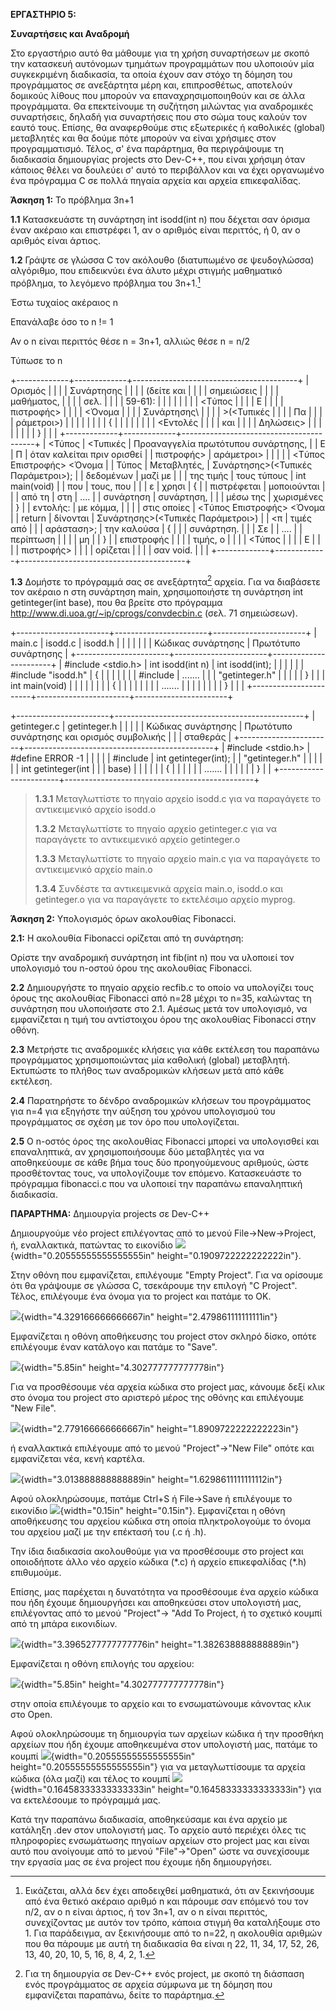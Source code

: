 **ΕΡΓΑΣΤΗΡΙΟ 5:**

**Συναρτήσεις και Αναδρομή**

Στο εργαστήριο αυτό θα μάθουμε για τη χρήση συναρτήσεων με σκοπό την
κατασκευή αυτόνομων τμημάτων προγραμμάτων που υλοποιούν μία συγκεκριμένη
διαδικασία, τα οποία έχουν σαν στόχο τη δόμηση του προγράμματος σε
ανεξάρτητα μέρη και, επιπροσθέτως, αποτελούν δομικούς λίθους που μπορούν
να επαναχρησιμοποιηθούν και σε άλλα προγράμματα. Θα επεκτείνουμε τη
συζήτηση μιλώντας για αναδρομικές συναρτήσεις, δηλαδή για συναρτήσεις
που στο σώμα τους καλούν τον εαυτό τους. Επίσης, θα αναφερθούμε στις
εξωτερικές ή καθολικές (global) μεταβλητές και θα δούμε πότε μπορούν να
είναι χρήσιμες στον προγραμματισμό. Τέλος, σ' ένα παράρτημα, θα
περιγράψουμε τη διαδικασία δημιουργίας projects στο Dev-C++, που είναι
χρήσιμη όταν κάποιος θέλει να δουλεύει σ' αυτό το περιβάλλον και να έχει
οργανωμένο ένα πρόγραμμα C σε πολλά πηγαία αρχεία και αρχεία
επικεφαλίδας.

**Άσκηση 1:** Το πρόβλημα 3n+1

**1.1** Κατασκευάστε τη συνάρτηση int isodd(int n) που δέχεται σαν
όρισμα έναν ακέραιο και επιστρέφει 1, αν ο αριθμός είναι περιττός, ή 0,
αν ο αριθμός είναι άρτιος.

**1.2** Γράψτε σε γλώσσα C τον ακόλουθο (διατυπωμένο σε ψευδογλώσσα)
αλγόριθμο, που επιδεικνύει ένα άλυτο μέχρι στιγμής μαθηματικό πρόβλημα,
το λεγόμενο πρόβλημα του 3n+1.[^1]

Έστω τυχαίος ακέραιος n

Επανάλαβε όσο το n != 1

Αν ο n είναι περιττός θέσε n = 3n+1, αλλιώς θέσε n = n/2

Τύπωσε το n

+-------------+-------------+-----------------------------------------+
| Ορισμός     |             |                                         |
| Συνάρτησης  |             |                                         |
| (δείτε και  |             |                                         |
| σημειώσεις  |             |                                         |
| μαθήματος,  |             |                                         |
| σελ.        |             |                                         |
| 59-61):     |             |                                         |
|             |             |                                         |
| \<Tύπος     |             |                                         |
| Ε           |             |                                         |
| πιστροφής\> |             |                                         |
| \<Όνομα     |             |                                         |
| Συνάρτησης\ |             |                                         |
| >(\<Τυπικές |             |                                         |
| Πα          |             |                                         |
| ράμετροι\>) |             |                                         |
|             |             |                                         |
| {           |             |                                         |
|             |             |                                         |
| \<Εντολές   |             |                                         |
| και         |             |                                         |
| Δηλώσεις\>  |             |                                         |
|             |             |                                         |
| }           |             |                                         |
+-------------+-------------+-----------------------------------------+
| \<Τύπος     | \<Τυπικές   | Προαναγγελία πρωτότυπου συνάρτησης,     |
| Ε           | Π           | όταν καλείται πριν ορισθεί              |
| πιστροφής\> | αράμετροι\> |                                         |
|             |             | \<Tύπος Επιστροφής\> \<Όνομα            |
| Τύπος       | Μεταβλητές, | Συνάρτησης\>(\<Τυπικές Παράμετροι\>);   |
| δεδομένων   | μαζί με     |                                         |
| της τιμής   | τους τύπους | int main(void)                          |
| που         | τους, που   |                                         |
| ε           | χρησι       | {                                       |
| πιστρέφεται | μοποιούνται |                                         |
| από τη      | στη         | \....                                   |
| συνάρτηση   | συνάρτηση,  |                                         |
| μέσω της    | χωρισμένες  | }                                       |
| εντολής:    | με κόμμα,   |                                         |
|             | στις οποίες | \<Tύπος Επιστροφής\> \<Όνομα            |
| return      | δίνονται    | Συνάρτησης\>(\<Τυπικές Παράμετροι\>)    |
| \<π         | τιμές από   |                                         |
| αράσταση\>; | την καλούσα | {                                       |
|             | συνάρτηση.  |                                         |
| Σε          |             | \....                                   |
| περίπτωση   |             |                                         |
| μη          |             | }                                       |
| επιστροφής  |             |                                         |
| τιμής, ο    |             |                                         |
| \<Τύπος     |             |                                         |
| Ε           |             |                                         |
| πιστροφής\> |             |                                         |
| ορίζεται    |             |                                         |
| σαν void.   |             |                                         |
+-------------+-------------+-----------------------------------------+

**1.3** Δομήστε το πρόγραμμά σας σε ανεξάρτητα[^2] αρχεία. Για να
διαβάσετε τον ακέραιο n στη συνάρτηση main, χρησιμοποιήστε τη συνάρτηση
int getinteger(int base), που θα βρείτε στο πρόγραμμα
<http://www.di.uoa.gr/~ip/cprogs/convdecbin.c> (σελ. 71 σημειώσεων).

+-----------------------+-----------------------+-----------------------+
| main.c                | isodd.c               | isodd.h               |
|                       |                       |                       |
|                       | Κώδικας συνάρτησης    | Πρωτότυπο συνάρτησης  |
+-----------------------+-----------------------+-----------------------+
| #include \<stdio.h\>  | int isodd(int n)      | int isodd(int);       |
|                       |                       |                       |
| #include "isodd.h"    | {                     |                       |
|                       |                       |                       |
| #include              | \...\....             |                       |
| "getinteger.h"        |                       |                       |
|                       | }                     |                       |
| int main(void)        |                       |                       |
|                       |                       |                       |
| {                     |                       |                       |
|                       |                       |                       |
| \...\....             |                       |                       |
|                       |                       |                       |
| }                     |                       |                       |
+-----------------------+-----------------------+-----------------------+

+-----------------------+-----------------------------------------------+
| getinteger.c          | getinteger.h                                  |
|                       |                                               |
| Κώδικας συνάρτησης    | Πρωτότυπο συνάρτησης και ορισμός συμβολικής   |
|                       | σταθεράς                                      |
+-----------------------+-----------------------------------------------+
| #include \<stdio.h\>  | #define ERROR -1                              |
|                       |                                               |
| #include              | int getinteger(int);                          |
| \"getinteger.h\"      |                                               |
|                       |                                               |
| int getinteger(int    |                                               |
| base)                 |                                               |
|                       |                                               |
| {                     |                                               |
|                       |                                               |
| \...\....             |                                               |
|                       |                                               |
| }                     |                                               |
+-----------------------+-----------------------------------------------+

> **1.3.1** Μεταγλωττίστε το πηγαίο αρχείο isodd.c για να παραγάγετε το
> αντικειμενικό αρχείο isodd.o
>
> **1.3.2** Μεταγλωττίστε το πηγαίο αρχείο getinteger.c για να
> παραγάγετε το αντικειμενικό αρχείο getinteger.o
>
> **1.3.3** Μεταγλωττίστε το πηγαίο αρχείο main.c για να παραγάγετε το
> αντικειμενικό αρχείο main.o
>
> **1.3.4** Συνδέστε τα αντικειμενικά αρχεία main.o, isodd.o και
> getinteger.o για να παραγάγετε το εκτελέσιμο αρχείο myprog.

**Άσκηση 2:** Υπολογισμός όρων ακολουθίας Fibonacci.

**2.1:** Η ακολουθία Fibonacci ορίζεται από τη συνάρτηση:

Ορίστε την αναδρομική συνάρτηση int fib(int n) που να υλοποιεί τον
υπολογισμό του n-οστού όρου της ακολουθίας Fibonacci.

**2.2** Δημιουργήστε το πηγαίο αρχείο recfib.c το οποίο να υπολογίζει
τους όρους της ακολουθίας Fibonacci από n=28 μέχρι το n=35, καλώντας τη
συνάρτηση που υλοποιήσατε στο 2.1. Αμέσως μετά τον υπολογισμό, να
εμφανίζεται η τιμή του αντίστοιχου όρου της ακολουθίας Fibonacci στην
οθόνη.

**2.3** Μετρήστε τις αναδρομικές κλήσεις για κάθε εκτέλεση του παραπάνω
προγράμματος χρησιμοποιώντας μία καθολική (global) μεταβλητή. Εκτυπώστε
το πλήθος των αναδρομικών κλήσεων μετά από κάθε εκτέλεση.

**2.4** Παρατηρήστε το δένδρο αναδρομικών κλήσεων του προγράμματος για
n=4 για εξηγήστε την αύξηση του χρόνου υπολογισμού του προγράμματος σε
σχέση με τον όρο που υπολογίζεται.

**2.5** Ο n-οστός όρος της ακολουθίας Fibonacci μπορεί να υπολογισθεί
και επαναληπτικά, αν χρησιμοποιήσουμε δύο μεταβλητές για να αποθηκεύουμε
σε κάθε βήμα τους δύο προηγούμενους αριθμούς, ώστε προσθέτοντας τους, να
υπολογίζουμε τον επόμενο. Κατασκευάστε το πρόγραμμα fibonacci.c που να
υλοποιεί την παραπάνω επαναληπτική διαδικασία.

**ΠΑΡΑΡΤΗΜΑ:** Δημιουργία projects σε Dev-C++

Δημιουργούμε νέο project επιλέγοντας από το μενού File→New→Project, ή,
εναλλακτικά, πατώντας το εικονίδιο
![](img/media/image1.png){width="0.20555555555555555in"
height="0.1909722222222222in"}.

Στην οθόνη που εμφανίζεται, επιλέγουμε "Empty Project". Για να ορίσουμε
ότι θα γράψουμε σε γλώσσα C, τσεκάρουμε την επιλογή "C Project". Τέλος,
επιλέγουμε ένα όνομα για το project και πατάμε το ΟΚ.

![](img/media/image2.png){width="4.329166666666667in"
height="2.479861111111111in"}

Εμφανίζεται η οθόνη αποθήκευσης του project στον σκληρό δίσκο, οπότε
επιλέγουμε έναν κατάλογο και πατάμε το "Save".

![](img/media/image3.png){width="5.85in" height="4.302777777777778in"}

Για να προσθέσουμε νέα αρχεία κώδικα στο project μας, κάνουμε δεξί κλικ
στο όνομα του project στο αριστερό μέρος της οθόνης και επιλέγουμε "New
File".

![](img/media/image4.png){width="2.779166666666667in"
height="1.8909722222222223in"}

ή εναλλακτικά επιλέγουμε από το μενού "Project"→"New File" οπότε και
εμφανίζεται νέα, κενή καρτέλα.

![](img/media/image5.png){width="3.013888888888889in"
height="1.6298611111111112in"}

Αφού ολοκληρώσουμε, πατάμε Ctrl+S ή File→Save ή επιλέγουμε το εικονίδιο
![](img/media/image6.png){width="0.15in" height="0.15in"}. Εμφανίζεται η
οθόνη αποθήκευσης του αρχείου κώδικα στη οποία πληκτρολογούμε το όνομα
του αρχείου μαζί με την επέκτασή του (.c ή .h).

Την ίδια διαδικασία ακολουθούμε για να προσθέσουμε στο project και
οποιοδήποτε άλλο νέο αρχείο κώδικα (\*.c) ή αρχείο επικεφαλίδας (\*.h)
επιθυμούμε.

Επίσης, μας παρέχεται η δυνατότητα να προσθέσουμε ένα αρχείο κώδικα που
ήδη έχουμε δημιουργήσει και αποθηκεύσει στον υπολογιστή μας, επιλέγοντας
από το μενού "Project"→ "Add To Project, ή το σχετικό κουμπί από τη
μπάρα εικονιδίων.

![](img/media/image7.png){width="3.3965277777777776in"
height="1.382638888888889in"}

Εμφανίζεται η οθόνη επιλογής του αρχείου:

![](img/media/image8.png){width="5.85in" height="4.302777777777778in"}

στην οποία επιλέγουμε το αρχείο και το ενσωματώνουμε κάνοντας κλικ στο
Open.

Αφού ολοκληρώσουμε τη δημιουργία των αρχείων κώδικα ή την προσθήκη
αρχείων που ήδη έχουμε αποθηκευμένα στον υπολογιστή μας, πατάμε το
κουμπί ![](img/media/image9.png){width="0.20555555555555555in"
height="0.20555555555555555in"} για να μεταγλωττίσουμε τα αρχεία κώδικα
(όλα μαζί) και τέλος το κουμπί
![](img/media/image10.png){width="0.16458333333333333in"
height="0.16458333333333333in"} για να εκτελέσουμε το πρόγραμμά μας.

Κατά την παραπάνω διαδικασία, αποθηκεύσαμε και ένα αρχείο με κατάληξη
.dev στον υπολογιστή μας. Το αρχείο αυτό περιέχει όλες τις πληροφορίες
ενσωμάτωσης πηγαίων αρχείων στο project μας και είναι αυτό που ανοίγουμε
από το μενού "File"→"Open" ώστε να συνεχίσουμε την εργασία μας σε ένα
project που έχουμε ήδη δημιουργήσει.

[^1]: Εικάζεται, αλλά δεν έχει αποδειχθεί μαθηματικά, ότι αν ξεκινήσουμε
    από ένα θετικό ακέραιο αριθμό n και πάρουμε σαν επόμενό του τον n/2,
    αν ο n είναι άρτιος, ή τον 3n+1, αν ο n είναι περιττός, συνεχίζοντας
    με αυτόν τον τρόπο, κάποια στιγμή θα καταλήξουμε στο 1. Για
    παράδειγμα, αν ξεκινήσουμε από το n=22, η ακολουθία αριθμών που θα
    πάρουμε με αυτή τη διαδικασία θα είναι η 22, 11, 34, 17, 52, 26, 13,
    40, 20, 10, 5, 16, 8, 4, 2, 1.

[^2]: Για τη δημιουργία σε Dev-C++ ενός project, με σκοπό τη διάσπαση
    ενός προγράμματος σε αρχεία σύμφωνα με τη δόμηση που εμφανίζεται
    παραπάνω, δείτε το παράρτημα.
